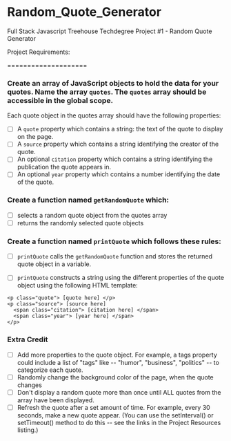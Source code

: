 # Random_Quote_Generator

Full Stack Javascript Treehouse Techdegree Project #1 - Random Quote Generator

Project Requirements:

====================

### Create an array of JavaScript objects to hold the data for your quotes. Name the array `quotes`. The `quotes` array should be accessible in the global scope.
Each quote object in the quotes array should have the following properties:
-   [ ] A `quote` property which contains a string: the text of the quote to display on the page.
-   [ ] A `source` property which contains a string identifying the creator of the quote.
-   [ ] An optional `citation` property which contains a string identifying the publication the quote appears in.
-   [ ] An optional `year` property which contains a number identifying the date of the quote.

### Create a function named `getRandomQuote` which:
-   [ ] selects a random quote object from the quotes array
-   [ ] returns the randomly selected quote objects

### Create a function named `printQuote` which follows these rules:
-   [ ] `printQuote` calls the `getRandomQuote` function and stores the returned quote object in a variable.
-   [ ] `printQuote` constructs a string using the different properties of the quote object using the following HTML template:


```
<p class="quote"> [quote here] </p>
<p class="source"> [source here]
  <span class="citation"> [citation here] </span>
  <span class="year"> [year here] </span>
</p>
```

### Extra Credit

-   [ ] Add more properties to the quote object. For example, a tags property could include a list of "tags" like -- "humor", "business", "politics" -- to categorize each quote.
-   [ ] Randomly change the background color of the page, when the quote changes
-   [ ] Don't display a random quote more than once until ALL quotes from the array have been displayed.
-   [ ] Refresh the quote after a set amount of time. For example, every 30 seconds, make a new quote appear. (You can use the setInterval() or setTimeout() method to do this -- see the links in the Project Resources listing.)
